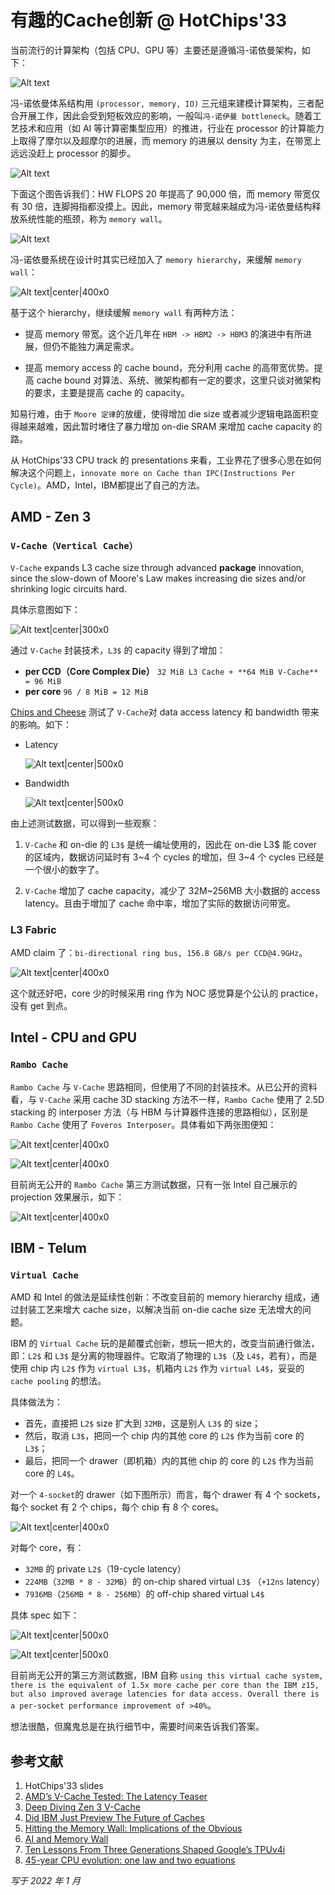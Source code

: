 # 有趣的Cache创新 @ HotChips'33

当前流行的计算架构（包括 CPU、GPU 等）主要还是遵循冯-诺依曼架构，如下：

![Alt text](assets/cache-innovation/image-0.png)

冯-诺依曼体系结构用 `(processor, memory, IO)` 三元组来建模计算架构，三者配合开展工作，因此会受到短板效应的影响，一般叫`冯-诺伊曼 bottleneck`。随着工艺技术和应用（如 AI 等计算密集型应用）的推进，行业在 processor 的计算能力上取得了摩尔以及超摩尔的进展，而 memory 的进展以 density 为主，在带宽上远远没赶上 processor 的脚步。

![Alt text](assets/cache-innovation/image-1.png)

下面这个图告诉我们：HW FLOPS 20 年提高了 90,000 倍，而 memory 带宽仅有 30 倍，连脚拇指都没摸上。因此，memory 带宽越来越成为冯-诺依曼结构释放系统性能的瓶颈，称为 `memory wall`。

![Alt text](assets/cache-innovation/image-2.png)

冯-诺依曼系统在设计时其实已经加入了 `memory hierarchy`，来缓解 `memory wall`：

![Alt text|center|400x0](assets/cache-innovation/image-3.png)

基于这个 hierarchy，继续缓解 `memory wall` 有两种方法：
- 提高 memory 带宽。这个近几年在 `HBM -> HBM2 -> HBM3` 的演进中有所进展，但仍不能独力满足需求。

- 提高 memory access 的 cache bound，充分利用 cache 的高带宽优势。提高 cache bound 对算法、系统、微架构都有一定的要求，这里只谈对微架构的要求，主要是提高 cache 的 capacity。

知易行难，由于 `Moore 定律`的放缓，使得增加 die size 或者减少逻辑电路面积变得越来越难，因此暂时堵住了暴力增加 on-die SRAM 来增加 cache capacity 的路。

从 HotChips'33 CPU track 的 presentations 来看，工业界花了很多心思在如何解决这个问题上，`innovate more on Cache than IPC(Instructions Per Cycle)`。AMD，Intel，IBM都提出了自己的方法。
	
## **AMD - Zen 3**

### `V-Cache（Vertical Cache）`

`V-Cache` expands L3 cache size through advanced **package** innovation, since the slow-down of Moore's Law makes increasing die sizes and/or shrinking logic circuits hard. 

具体示意图如下：

![Alt text|center|300x0](assets/cache-innovation/image-4.png)

通过 `V-Cache` 封装技术，`L3$` 的 capacity 得到了增加：
- **per CCD（Core Complex Die）**
	`32 MiB L3 Cache + **64 MiB V-Cache** = 96 MiB`
- **per core**
	`96 / 8 MiB = 12 MiB`

[Chips and Cheese](https://chipsandcheese.com/) 测试了 `V-Cache`对 data access latency 和 bandwidth 带来的影响。如下：
- Latency

	![Alt text|center|500x0](assets/cache-innovation/image-5.png)
- Bandwidth

	![Alt text|center|500x0](assets/cache-innovation/image-6.png)

由上述测试数据，可以得到一些观察：

1. `V-Cache` 和 on-die 的 `L3$` 是统一编址使用的，因此在 on-die L3$ 能 cover 的区域内，数据访问延时有 3~4 个 cycles 的增加，但 3~4 个 cycles 已经是一个很小的数字了。

2. `V-Cache` 增加了 cache capacity，减少了 32M~256MB 大小数据的 access latency。且由于增加了 cache 命中率，增加了实际的数据访问带宽。

### L3 Fabric

AMD claim 了：`bi-directional ring bus, 156.8 GB/s per CCD@4.9GHz`。

![Alt text|center|400x0](assets/cache-innovation/image-7.png)

这个就还好吧，core 少的时候采用 ring 作为 NOC 感觉算是个公认的 practice，没有 get 到点。

## **Intel - CPU and GPU**

### `Rambo Cache`

`Rambo Cache` 与 `V-Cache` 思路相同，但使用了不同的封装技术。从已公开的资料看，与 `V-Cache` 采用 cache 3D stacking 方法不一样，`Rambo Cache` 使用了 2.5D stacking 的 interposer 方法（与 HBM 与计算器件连接的思路相似），区别是`Rambo Cache` 使用了 `Foveros Interposer`。具体看如下两张图便知：

![Alt text|center|400x0](assets/cache-innovation/image-8.png)

![Alt text|center|400x0](assets/cache-innovation/image-9.png)

目前尚无公开的 `Rambo Cache` 第三方测试数据，只有一张 Intel 自己展示的 projection 效果展示，如下：

![Alt text|center|400x0](assets/cache-innovation/image-10.png)

## **IBM - Telum**

### `Virtual Cache`

AMD 和 Intel 的做法是延续性创新：不改变目前的 memory hierarchy 组成，通过封装工艺来增大 cache size，以解决当前 on-die cache size 无法增大的问题。

IBM 的 `Virtual Cache` 玩的是颠覆式创新，想玩一把大的，改变当前通行做法，即：`L2$` 和 `L3$` 是分离的物理器件。它取消了物理的 `L3$`（及 `L4$`，若有），而是使用 chip 内 `L2$` 作为 `virtual L3$`，机箱内 `L2$` 作为 `virtual L4$`，妥妥的 `cache pooling` 的想法。

具体做法为：
- 首先，直接把 `L2$` size 扩大到 `32MB`，这是别人 `L3$` 的 size；
- 然后，取消 `L3$`，把同一个 chip 内的其他 core 的 `L2$` 作为当前 core 的 `L3$`；
- 最后，把同一个 drawer（即机箱）内的其他 chip 的 core 的 `L2$` 作为当前 core 的 `L4$`。

对一个 `4-socket`的 drawer（如下图所示）而言，每个 drawer 有 4 个 sockets，每个 socket 有 2 个 chips，每个 chip 有 8 个 cores。

![Alt text|center|400x0](assets/cache-innovation/image-11.png)

对每个 core，有：
- `32MB` 的 private `L2$`（19-cycle latency）
- `224MB`（`32MB * 8 - 32MB`）的 on-chip shared virtual `L3$` （`+12ns` latency）
- `7936MB`（`256MB * 8 - 256MB`）的 off-chip shared virtual `L4$`

具体 spec 如下：

![Alt text|center|500x0](assets/cache-innovation/image-12.png)

![Alt text|center|500x0](assets/cache-innovation/image-13.png)

目前尚无公开的第三方测试数据，IBM 自称 `using this virtual cache system, there is the equivalent of 1.5x more cache per core than the IBM z15, but also improved average latencies for data access. Overall there is a per-socket performance improvement of >40%`。

想法很酷，但魔鬼总是在执行细节中，需要时间来告诉我们答案。

## 参考文献
1. HotChips'33 slides
2. [AMD’s V-Cache Tested: The Latency Teaser](https://chipsandcheese.com/2022/01/14/amds-v-cache-tested-the-latency-teaser/)
3. [Deep Diving Zen 3 V-Cache](https://chipsandcheese.com/2022/01/21/deep-diving-zen-3-v-cache/)
4. [Did IBM Just Preview The Future of Caches](https://www.anandtech.com/show/16924/did-ibm-just-preview-the-future-of-caches)
5. [Hitting the Memory Wall: Implications of the Obvious](https://www.eecs.ucf.edu/~lboloni/Teaching/EEL5708_2006/slides/wulf94.pdf)
6. [AI and Memory Wall](https://medium.com/riselab/ai-and-memory-wall-2cb4265cb0b8)
7. [Ten Lessons From Three Generations Shaped Google’s TPUv4i](https://www.gwern.net/docs/ai/2021-jouppi.pdf)
8. [45-year CPU evolution: one law and two equations](https://arxiv.org/ftp/arxiv/papers/1803/1803.00254.pdf)

*写于 2022 年 1 月*